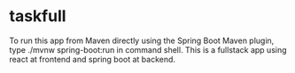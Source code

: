 # taskfull
To run this app from Maven directly using the Spring Boot Maven plugin, type ./mvnw spring-boot:run in command shell.
This is a fullstack app using react at frontend and spring boot at backend.
